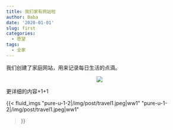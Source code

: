 ```yaml
---
title: 我们家有网站啦
author: Baba
date: '2020-01-01'
slug: first
categories:
  - 愿望
tags:
  - 全家
---
```


我们创建了家庭网站，用来记录每日生活的点滴。

<p align=center>
<img src="/img/post/travel1.jpeg">
</p>

<!--more-->

更详细的内容+1+1

{{< fluid_imgs
  "pure-u-1-2|/img/post/travel1.jpeg|ww1"
  "pure-u-1-2|/img/post/travel1.jpeg|ww1"
>}}
